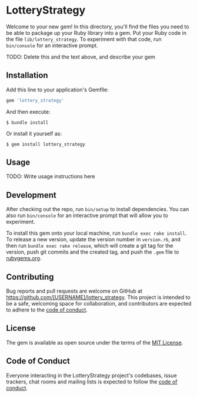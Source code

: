 # LotteryStrategy

Welcome to your new gem! In this directory, you'll find the files you need to be able to package up your Ruby library into a gem. Put your Ruby code in the file `lib/lottery_strategy`. To experiment with that code, run `bin/console` for an interactive prompt.

TODO: Delete this and the text above, and describe your gem

## Installation

Add this line to your application's Gemfile:

```ruby
gem 'lottery_strategy'
```

And then execute:

    $ bundle install

Or install it yourself as:

    $ gem install lottery_strategy

## Usage

TODO: Write usage instructions here

## Development

After checking out the repo, run `bin/setup` to install dependencies. You can also run `bin/console` for an interactive prompt that will allow you to experiment.

To install this gem onto your local machine, run `bundle exec rake install`. To release a new version, update the version number in `version.rb`, and then run `bundle exec rake release`, which will create a git tag for the version, push git commits and the created tag, and push the `.gem` file to [rubygems.org](https://rubygems.org).

## Contributing

Bug reports and pull requests are welcome on GitHub at https://github.com/[USERNAME]/lottery_strategy. This project is intended to be a safe, welcoming space for collaboration, and contributors are expected to adhere to the [code of conduct](https://github.com/[USERNAME]/lottery_strategy/blob/master/CODE_OF_CONDUCT.md).

## License

The gem is available as open source under the terms of the [MIT License](https://opensource.org/licenses/MIT).

## Code of Conduct

Everyone interacting in the LotteryStrategy project's codebases, issue trackers, chat rooms and mailing lists is expected to follow the [code of conduct](https://github.com/[USERNAME]/lottery_strategy/blob/master/CODE_OF_CONDUCT.md).
